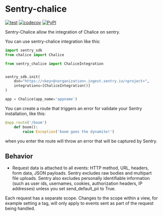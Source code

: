# Sentry-chalice

[![test](https://github.com/cuenca-mx/sentry-chalice/workflows/test/badge.svg)](https://github.com/cuenca-mx/sentry-chalice/actions?query=workflow%3Atest)
[![codecov](https://codecov.io/gh/cuenca-mx/sentry-chalice/branch/master/graph/badge.svg)](https://codecov.io/gh/cuenca-mx/sentry-chalice)
[![PyPI](https://img.shields.io/pypi/v/sentry-chalice.svg)](https://pypi.org/project/csentry-chalice/)

Sentry-Chalice allow the integration of Chalice on sentry.

You can use sentry-chalice integration like this:

```python
import sentry_sdk
from chalice import Chalice

from sentry_chalice import ChaliceIntegration


sentry_sdk.init(
    dsn="https://<key>@<organization>.ingest.sentry.io/<project>",
    integrations=[ChaliceIntegration()]
)

app = Chalice(app_name='appname')

```

You can create a route that triggers an error for validate your Sentry installation, like this:

```python
@app.route('/boom')
    def boom():
        raise Exception('boom goes the dynamite!')

```

when you enter the route will throw an error that will be captured by Sentry.


## Behavior

- Request data is attached to all events: HTTP method, URL, headers, form data, JSON payloads. Sentry excludes raw bodies and multipart file uploads. Sentry also excludes personally identifiable information (such as user ids, usernames, cookies, authorization headers, IP addresses) unless you set send_default_pii to True.

Each request has a separate scope. Changes to the scope within a view, for example setting a tag, will only apply to events sent as part of the request being handled.